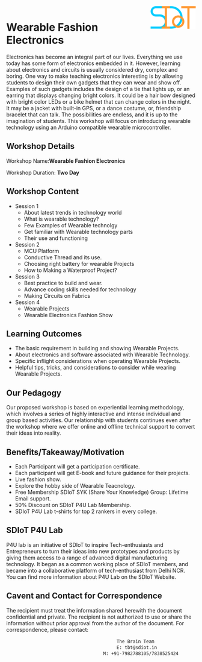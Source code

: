 <img align="right" width="120" height="60" src="https://github.com/Team-SDIoT/SDIoT_Events/blob/master/SDIoT%20New%20Logo.png">

# Wearable Fashion Electronics

Electronics has become an integral part of our lives. Everything we use today has some form of electronics embedded in it. However, learning about electronics and circuits is usually considered dry, complex and boring. One way to make teaching electronics interesting is by allowing students to design their own gadgets that they can wear and show off. Examples of such gadgets includes the design of a tie that lights up, or an earring that displays changing bright colors. It could be a hair bow designed with bright color LEDs or a bike helmet that can change colors in the night. It may be a jacket with built-in GPS, or a dance costume, or, friendship bracelet that can talk. The possibilities are endless, and it is up to the imagination of students. This workshop will focus on introducing wearable technology using an Arduino compatible wearable microcontroller.

## Workshop Details

Workshop Name:**Wearable Fashion Electronics**

Workshop Duration: **Two Day**

## Workshop Content
+ Session 1
  + About latest trends in technology world
  + What is wearable technology?
  + Few Examples of Wearable technolgy
  + Get familiar with Wearable technology parts
  + Their use and functioning
+ Session 2
  + MCU Platform
  + Conductive Thread and its use.
  + Choosing right battery for wearable Projects
  + How to Making a Waterproof Project?
+ Session 3
  + Best practice to build and wear.
  + Advance coding skills needed for technology
  + Making Circuits on Fabrics
+ Session 4
  + Wearable Projects
  + Wearable Electronics Fashion Show

## Learning Outcomes

+ The basic requirement in building and showing Wearable Projects.
+ About electronics and software associated with Wearable Technology.
+ Specific inflight considerations when operating Wearable Projects.
+ Helpful tips, tricks, and considerations to consider while wearing Wearable Projects.

## Our Pedagogy

Our proposed workshop is based on experiential learning methodology, which involves a series of highly interactive and intense individual and group based activities. Our relationship with students continues even after the workshop where we offer online and offline technical support to convert their ideas into reality.

## Benefits/Takeaway/Motivation

+ Each Participant will get a participation certificate.
+ Each participant will get E-book and future guidance for their projects.
+ Live fashion show.
+ Explore the hobby side of Wearable Teacnology.
+ Free Membership SDIoT SYK (Share Your Knowledge) Group: Lifetime Email support.
+ 50% Discount on SDIoT P4U Lab Membership.
+ SDIoT P4U Lab t-shirts for top 2 rankers in every college.

## SDIoT P4U Lab

P4U lab is an initiative of SDIoT to inspire Tech-enthusiasts and Entrepreneurs to turn their ideas into new prototypes and products by giving them access to a range of advanced digital manufacturing technology. It began as a common working place of SDIoT members, and became into a collaborative platform of tech-enthusiast from Delhi NCR. You can find more information about P4U Lab on the SDIoT Website.

## Cavent and Contact for Correspondence

The recipient must treat the information shared herewith the document confidential and private. The recipient is not authorized to use or share the information without prior approval from the author of the document. For correspondence, please contact:

                                             The Brain Team
                                             E: tbt@sdiot.in
                                        M: +91-7982788105/7838525424

